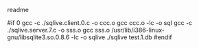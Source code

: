 
readme


#if 0
  gcc -c ./sqlive.client.0.c -o ccc.o
  gcc ccc.o -lc -o sql
  gcc -c ./sqlive.server.7.c  -o sss.o
  gcc sss.o  /usr/lib/i386-linux-gnu/libsqlite3.so.0.8.6 -lc -o sqlive
  ./sqlive test.1.db
#endif


